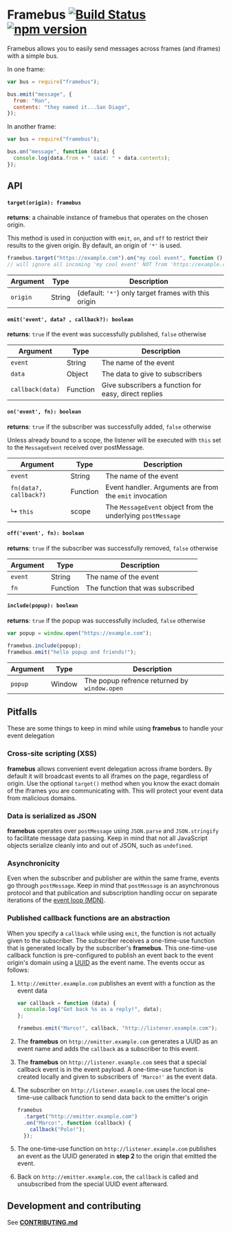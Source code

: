 # Framebus [![Build Status](https://travis-ci.org/braintree/framebus.svg)](https://travis-ci.org/braintree/framebus) [![npm version](https://badge.fury.io/js/framebus.svg)](http://badge.fury.io/js/framebus)

Framebus allows you to easily send messages across frames (and iframes) with a simple bus.

In one frame:

```js
var bus = require("framebus");

bus.emit("message", {
  from: "Ron",
  contents: "they named it...San Diago",
});
```

In another frame:

```js
var bus = require("framebus");

bus.on("message", function (data) {
  console.log(data.from + " said: " + data.contents);
});
```

## API

#### `target(origin): framebus`

**returns**: a chainable instance of framebus that operates on the chosen origin.

This method is used in conjuction with `emit`, `on`, and `off` to restrict their results to the given origin. By default, an origin of `'*'` is used.

```javascript
framebus.target("https://example.com").on("my cool event", function () {});
// will ignore all incoming 'my cool event' NOT from 'https://example.com'
```

| Argument | Type   | Description                                          |
| -------- | ------ | ---------------------------------------------------- |
| `origin` | String | (default: `'*'`) only target frames with this origin |

#### `emit('event', data? , callback?): boolean`

**returns**: `true` if the event was successfully published, `false` otherwise

| Argument         | Type     | Description                                          |
| ---------------- | -------- | ---------------------------------------------------- |
| `event`          | String   | The name of the event                                |
| `data`           | Object   | The data to give to subscribers                      |
| `callback(data)` | Function | Give subscribers a function for easy, direct replies |

#### `on('event', fn): boolean`

**returns**: `true` if the subscriber was successfully added, `false` otherwise

Unless already bound to a scope, the listener will be executed with `this` set
to the `MessageEvent` received over postMessage.

| Argument               | Type     | Description                                                 |
| ---------------------- | -------- | ----------------------------------------------------------- |
| `event`                | String   | The name of the event                                       |
| `fn(data?, callback?)` | Function | Event handler. Arguments are from the `emit` invocation     |
| ↳ `this`               | scope    | The `MessageEvent` object from the underlying `postMessage` |

#### `off('event', fn): boolean`

**returns**: `true` if the subscriber was successfully removed, `false` otherwise

| Argument | Type     | Description                      |
| -------- | -------- | -------------------------------- |
| `event`  | String   | The name of the event            |
| `fn`     | Function | The function that was subscribed |

#### `include(popup): boolean`

**returns**: `true` if the popup was successfully included, `false` otherwise

```javascript
var popup = window.open("https://example.com");

framebus.include(popup);
framebus.emit("hello popup and friends!");
```

| Argument | Type   | Description                                  |
| -------- | ------ | -------------------------------------------- |
| `popup`  | Window | The popup refrence returned by `window.open` |

## Pitfalls

These are some things to keep in mind while using **framebus** to handle your
event delegation

### Cross-site scripting (XSS)

**framebus** allows convenient event delegation across iframe borders. By
default it will broadcast events to all iframes on the page, regardless of
origin. Use the optional `target()` method when you know the exact domain of
the iframes you are communicating with. This will protect your event data from
malicious domains.

### Data is serialized as JSON

**framebus** operates over `postMessage` using `JSON.parse` and `JSON.stringify`
to facilitate message data passing. Keep in mind that not all JavaScript objects
serialize cleanly into and out of JSON, such as `undefined`.

### Asynchronicity

Even when the subscriber and publisher are within the same frame, events go
through `postMessage`. Keep in mind that `postMessage` is an asynchronous
protocol and that publication and subscription handling occur on separate
iterations of the [event
loop (MDN)](https://developer.mozilla.org/en-US/docs/Web/JavaScript/Guide/EventLoop#Event_loop).

### Published callback functions are an abstraction

When you specify a `callback` while using `emit`, the function is not actually
given to the subscriber. The subscriber receives a one-time-use function that is
generated locally by the subscriber's **framebus**. This one-time-use callback function
is pre-configured to publish an event back to the event origin's domain using a
[UUID](http://tools.ietf.org/html/rfc4122) as the event name. The events occur
as follows:

1. `http://emitter.example.com` publishes an event with a function as the event data

   ```javascript
   var callback = function (data) {
     console.log("Got back %s as a reply!", data);
   };

   framebus.emit("Marco!", callback, "http://listener.example.com");
   ```

1. The **framebus** on `http://emitter.example.com` generates a UUID as an event name
   and adds the `callback` as a subscriber to this event.
1. The **framebus** on `http://listener.example.com` sees that a special callback
   event is in the event payload. A one-time-use function is created locally and
   given to subscribers of `'Marco!'` as the event data.
1. The subscriber on `http://listener.example.com` uses the local one-time-use
   callback function to send data back to the emitter's origin

   ```javascript
   framebus
     .target("http://emitter.example.com")
     .on("Marco!", function (callback) {
       callback("Polo!");
     });
   ```

1. The one-time-use function on `http://listener.example.com` publishes an event
   as the UUID generated in **step 2** to the origin that emitted the event.
1. Back on `http://emitter.example.com`, the `callback` is called and
   unsubscribed from the special UUID event afterward.

## Development and contributing

See [**CONTRIBUTING.md**](CONTRIBUTING.md)
